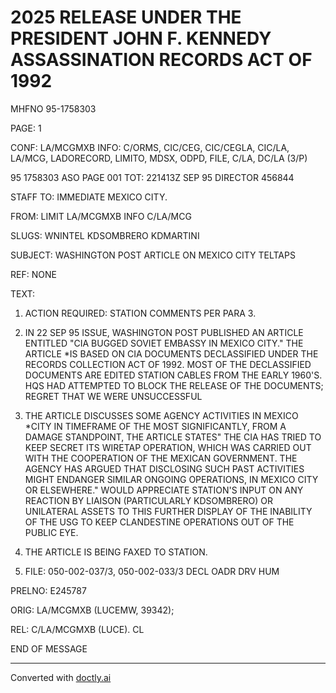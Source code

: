 # 2025 RELEASE UNDER THE PRESIDENT JOHN F. KENNEDY ASSASSINATION RECORDS ACT OF 1992

MHFNO 95-1758303

PAGE: 1

CONF: LA/MCGMXB INFO: C/ORMS, CIC/CEG, CIC/CEGLA, CIC/LA, LA/MCG,
LADORECORD, LIMITO, MDSX, ODPD, FILE, C/LA, DC/LA (3/P)

95 1758303 ASO PAGE 001
TOT: 221413Z SEP 95 DIRECTOR 456844

STAFF
TO: IMMEDIATE MEXICO CITY.

FROM: LIMIT LA/MCGMXB INFO C/LA/MCG

SLUGS: WNINTEL KDSOMBRERO KDMARTINI

SUBJECT: WASHINGTON POST ARTICLE ON MEXICO CITY TELTAPS

REF: NONE

TEXT:

1. ACTION REQUIRED: STATION COMMENTS PER PARA 3.

2. IN 22 SEP 95 ISSUE, WASHINGTON POST PUBLISHED AN ARTICLE ENTITLED "CIA BUGGED SOVIET EMBASSY IN MEXICO CITY." THE ARTICLE *IS BASED ON CIA DOCUMENTS DECLASSIFIED UNDER THE<JFK ASSASSINATION> RECORDS COLLECTION ACT OF 1992. MOST OF THE DECLASSIFIED DOCUMENTS ARE EDITED STATION CABLES FROM THE EARLY 1960'S. HQS HAD ATTEMPTED TO BLOCK THE RELEASE OF THE DOCUMENTS; REGRET THAT WE WERE UNSUCCESSFUL

3. THE ARTICLE DISCUSSES SOME AGENCY ACTIVITIES IN MEXICO *CITY IN TIMEFRAME OF THE<JFK ASSASSINATION.> MOST SIGNIFICANTLY, FROM A DAMAGE STANDPOINT, THE ARTICLE STATES" THE CIA HAS TRIED TO KEEP SECRET ITS WIRETAP OPERATION, WHICH WAS CARRIED OUT WITH THE COOPERATION OF THE MEXICAN GOVERNMENT. THE AGENCY HAS ARGUED THAT DISCLOSING SUCH PAST ACTIVITIES MIGHT ENDANGER SIMILAR ONGOING OPERATIONS, IN MEXICO CITY OR ELSEWHERE." WOULD APPRECIATE STATION'S INPUT ON ANY REACTION BY LIAISON (PARTICULARLY KDSOMBRERO) OR UNILATERAL ASSETS TO THIS FURTHER DISPLAY OF THE INABILITY OF THE USG TO KEEP CLANDESTINE OPERATIONS OUT OF THE PUBLIC EYE.

4. THE ARTICLE IS BEING FAXED TO STATION.

5. FILE: 050-002-037/3, 050-002-033/3 DECL OADR DRV HUM

PRELNO: E245787

ORIG: LA/MCGMXB (LUCEMW, 39342);

REL: C/LA/MCGMXB (LUCE). CL

END OF MESSAGE


---
Converted with [doctly.ai](https://doctly.ai)